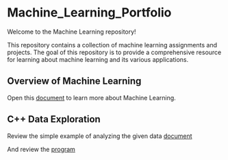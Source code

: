 # Machine_Learning_Portfolio
Welcome to the Machine Learning repository!

This repository contains a collection of machine learning assignments and projects. The goal of this repository is to provide a comprehensive resource for learning about machine learning and its various applications.

## Overview of Machine Learning
Open this [document](Overview_of_ML.pdf) to learn more about Machine Learning.

## C++ Data Exploration
Review the simple example of analyzing the given data [document](C++%20Data%20Exploration/Cpp_Data_Exploration_Overview.pdf)

And review the [program](C++%20Data%20Exploration/main.cpp)